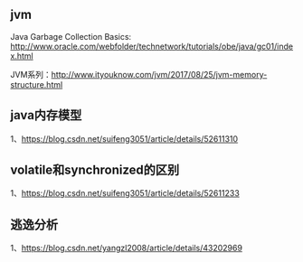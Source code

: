 
## jvm
Java Garbage Collection Basics: http://www.oracle.com/webfolder/technetwork/tutorials/obe/java/gc01/index.html

JVM系列：http://www.ityouknow.com/jvm/2017/08/25/jvm-memory-structure.html

## java内存模型
1、https://blog.csdn.net/suifeng3051/article/details/52611310

## volatile和synchronized的区别
1、https://blog.csdn.net/suifeng3051/article/details/52611233

## 逃逸分析
1、https://blog.csdn.net/yangzl2008/article/details/43202969


